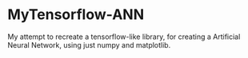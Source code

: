 # MyTensorflow-ANN
My attempt to recreate a tensorflow-like library, for creating a Artificial Neural Network, using just numpy and matplotlib.
